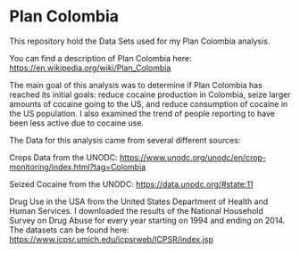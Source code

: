 # Plan Colombia

This repository hold the Data Sets used for my Plan Colombia analysis. 

You can find a description of Plan Colombia here: https://en.wikipedia.org/wiki/Plan_Colombia

The main goal of this analysis was to determine if Plan Colombia has reached its initial goals: reduce cocaine production in Colombia, seize larger amounts of cocaine going to the US, and reduce consumption of cocaine in the US population. I also examined the trend of people reporting to have been less active due to cocaine use. 

The Data for this analysis came from several different sources:

Crops Data from the UNODC: https://www.unodc.org/unodc/en/crop-monitoring/index.html?tag=Colombia

Seized Cocaine from the UNODC: https://data.unodc.org/#state:11

Drug Use in the USA from the United States Department of Health and Human Services. I downloaded the results of the National Household Survey on Drug Abuse for every year starting on 1994 and ending on 2014. The datasets can be found here:  https://www.icpsr.umich.edu/icpsrweb/ICPSR/index.jsp
